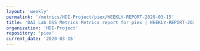 ```yaml
---
layout: 'weekly'
permalink: '/metrics/HDI-Project/piex/WEEKLY-REPORT-2020-03-15'
title: 'DAI Lab OSS Metrics Metrics report for piex | WEEKLY-REPORT-2020-03-15'
organization: 'HDI-Project'
repository: 'piex'
current_date: '2020-03-15'
---
```

